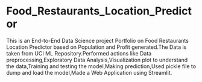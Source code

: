 # Food_Restaurants_Location_Predictor
This is an End-to-End Data Science project Portfolio on Food Restaurants Location Predictor based on Population and Profit generated.The Data is taken from UCI ML Repository.Performed actions like Data preprocessing,Exploratory Data Analysis,Visualization plot to understand the data,Training and testing the model,Making prediction,Used pickle file to dump and load the model,Made a Web Application using Streamlit.
